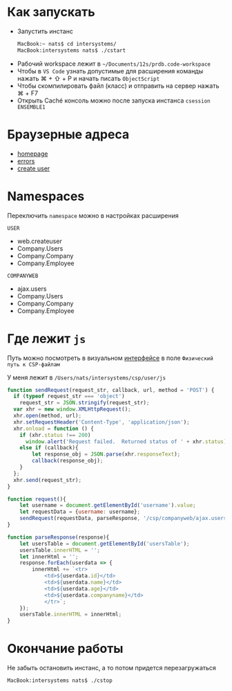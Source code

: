 # Как запускать

- Запустить инстанс 
    ```bash
    MacBook:~ nats$ cd intersystems/
    MacBook:intersystems nats$ ./cstart
    ```
- Рабочий workspace лежит в `~/Documents/12s/prdb.code-workspace`
- Чтобы в `VS Code` узнать допустимые для расширения команды нажать ⌘ + ⇧ + P и начать писать `ObjectScript`
- Чтобы скомпилировать файл (класс) и отправить на сервер нажать ⌘ + F7
- Открыть Caché консоль можно после запуска инстанса `csession ENSEMBLE1`

# Браузерные адреса

- [homepage](http://127.0.0.1:57772/csp/sys/%25CSP.Portal.Home.zen?$NAMESPACE=USER&)
- [errors](http://127.0.0.1:57772/csp/sys/op/UtilSysAppErrors.csp?$ID1=USER&$ID2=03/14/2019&$NAMESPACE=USER)
- [create user](http://127.0.0.1:57772/csp/user/web.createuser.cls)

# Namespaces

Переключить `namespace` можно в настройках расширения

`USER`
- web.createuser
- Company.Users
- Company.Company
- Company.Employee
  
`COMPANYWEB`
- ajax.users
- Company.Users
- Company.Company
- Company.Employee

# Где лежит `js`

Путь можно посмотреть в визуальном [интерфейсе](http://127.0.0.1:57772/csp/sys/sec/%25CSP.UI.Portal.Applications.Web.zen?PID=%2Fcsp%2Fuser) в поле `Физический путь к CSP-файлам` 

У меня лежит в `/Users/nats/intersystems/csp/user/js`

```javascript
function sendRequest(request_str, callback, url, method = 'POST') {
  if (typeof request_str === 'object')
    request_str = JSON.stringify(request_str);
  var xhr = new window.XMLHttpRequest();
  xhr.open(method, url);
  xhr.setRequestHeader('Content-Type', 'application/json');
  xhr.onload = function () {
    if (xhr.status !== 200)
      window.alert('Request failed.  Returned status of ' + xhr.status);
    else if (callback){
		let response_obj = JSON.parse(xhr.responseText);
		callback(response_obj);
	}
  };
  xhr.send(request_str);
}

function request(){
	let username = document.getElementById('username').value;
	let requestData = {username: username};
	sendRequest(requestData, parseResponse, '/csp/companyweb/ajax.users.cls');
}

function parseResponse(response){
	let usersTable = document.getElementById('usersTable');
	usersTable.innerHTML = '';
	let innerHtml = '';
	response.forEach(userdata => {
		innerHtml += `<tr>
			<td>${userdata.id}</td>
			<td>${userdata.name}</td>
			<td>${userdata.age}</td>
			<td>${userdata.companyname}</td>
			</tr>`;
	});
	usersTable.innerHTML = innerHtml;
}
```

# Окончание работы

Не забыть остановить инстанс, а то потом придется перезагружаться

```bash
MacBook:intersystems nats$ ./cstop
```
